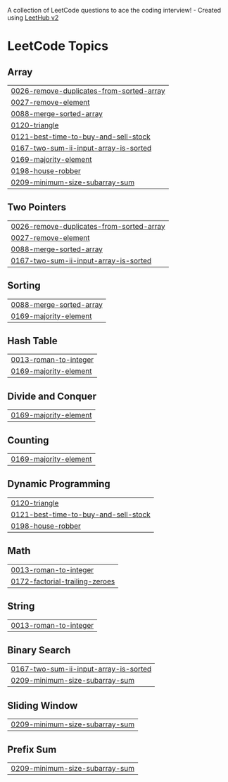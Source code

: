 A collection of LeetCode questions to ace the coding interview! - Created using [LeetHub v2](https://github.com/arunbhardwaj/LeetHub-2.0)
<!---LeetCode Topics Start-->
# LeetCode Topics
## Array
|  |
| ------- |
| [0026-remove-duplicates-from-sorted-array](https://github.com/codearchitect99/leetcode/tree/master/0026-remove-duplicates-from-sorted-array) |
| [0027-remove-element](https://github.com/codearchitect99/leetcode/tree/master/0027-remove-element) |
| [0088-merge-sorted-array](https://github.com/codearchitect99/leetcode/tree/master/0088-merge-sorted-array) |
| [0120-triangle](https://github.com/codearchitect99/leetcode/tree/master/0120-triangle) |
| [0121-best-time-to-buy-and-sell-stock](https://github.com/codearchitect99/leetcode/tree/master/0121-best-time-to-buy-and-sell-stock) |
| [0167-two-sum-ii-input-array-is-sorted](https://github.com/codearchitect99/leetcode/tree/master/0167-two-sum-ii-input-array-is-sorted) |
| [0169-majority-element](https://github.com/codearchitect99/leetcode/tree/master/0169-majority-element) |
| [0198-house-robber](https://github.com/codearchitect99/leetcode/tree/master/0198-house-robber) |
| [0209-minimum-size-subarray-sum](https://github.com/codearchitect99/leetcode/tree/master/0209-minimum-size-subarray-sum) |
## Two Pointers
|  |
| ------- |
| [0026-remove-duplicates-from-sorted-array](https://github.com/codearchitect99/leetcode/tree/master/0026-remove-duplicates-from-sorted-array) |
| [0027-remove-element](https://github.com/codearchitect99/leetcode/tree/master/0027-remove-element) |
| [0088-merge-sorted-array](https://github.com/codearchitect99/leetcode/tree/master/0088-merge-sorted-array) |
| [0167-two-sum-ii-input-array-is-sorted](https://github.com/codearchitect99/leetcode/tree/master/0167-two-sum-ii-input-array-is-sorted) |
## Sorting
|  |
| ------- |
| [0088-merge-sorted-array](https://github.com/codearchitect99/leetcode/tree/master/0088-merge-sorted-array) |
| [0169-majority-element](https://github.com/codearchitect99/leetcode/tree/master/0169-majority-element) |
## Hash Table
|  |
| ------- |
| [0013-roman-to-integer](https://github.com/codearchitect99/leetcode/tree/master/0013-roman-to-integer) |
| [0169-majority-element](https://github.com/codearchitect99/leetcode/tree/master/0169-majority-element) |
## Divide and Conquer
|  |
| ------- |
| [0169-majority-element](https://github.com/codearchitect99/leetcode/tree/master/0169-majority-element) |
## Counting
|  |
| ------- |
| [0169-majority-element](https://github.com/codearchitect99/leetcode/tree/master/0169-majority-element) |
## Dynamic Programming
|  |
| ------- |
| [0120-triangle](https://github.com/codearchitect99/leetcode/tree/master/0120-triangle) |
| [0121-best-time-to-buy-and-sell-stock](https://github.com/codearchitect99/leetcode/tree/master/0121-best-time-to-buy-and-sell-stock) |
| [0198-house-robber](https://github.com/codearchitect99/leetcode/tree/master/0198-house-robber) |
## Math
|  |
| ------- |
| [0013-roman-to-integer](https://github.com/codearchitect99/leetcode/tree/master/0013-roman-to-integer) |
| [0172-factorial-trailing-zeroes](https://github.com/codearchitect99/leetcode/tree/master/0172-factorial-trailing-zeroes) |
## String
|  |
| ------- |
| [0013-roman-to-integer](https://github.com/codearchitect99/leetcode/tree/master/0013-roman-to-integer) |
## Binary Search
|  |
| ------- |
| [0167-two-sum-ii-input-array-is-sorted](https://github.com/codearchitect99/leetcode/tree/master/0167-two-sum-ii-input-array-is-sorted) |
| [0209-minimum-size-subarray-sum](https://github.com/codearchitect99/leetcode/tree/master/0209-minimum-size-subarray-sum) |
## Sliding Window
|  |
| ------- |
| [0209-minimum-size-subarray-sum](https://github.com/codearchitect99/leetcode/tree/master/0209-minimum-size-subarray-sum) |
## Prefix Sum
|  |
| ------- |
| [0209-minimum-size-subarray-sum](https://github.com/codearchitect99/leetcode/tree/master/0209-minimum-size-subarray-sum) |
<!---LeetCode Topics End-->